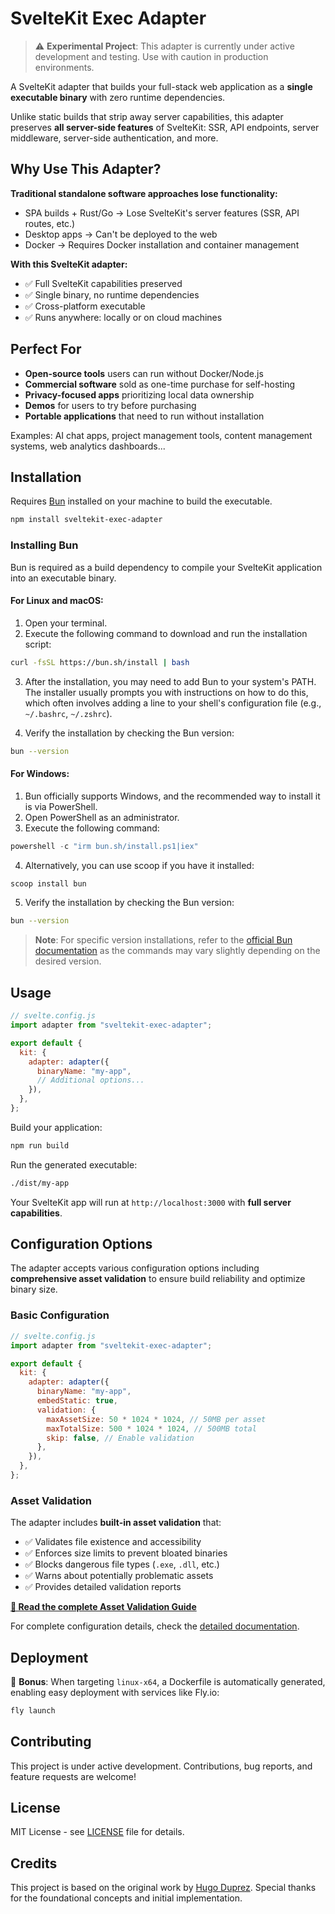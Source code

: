 # SvelteKit Exec Adapter

> ⚠️ **Experimental Project**: This adapter is currently under active development and testing. Use with caution in production environments.

A SvelteKit adapter that builds your full-stack web application as a **single executable binary** with zero runtime dependencies.

Unlike static builds that strip away server capabilities, this adapter preserves **all server-side features** of SvelteKit: SSR, API endpoints, server middleware, server-side authentication, and more.

## Why Use This Adapter?

**Traditional standalone software approaches lose functionality:**

- SPA builds + Rust/Go → Lose SvelteKit's server features (SSR, API routes, etc.)
- Desktop apps → Can't be deployed to the web
- Docker → Requires Docker installation and container management

**With this SvelteKit adapter:**

- ✅ Full SvelteKit capabilities preserved
- ✅ Single binary, no runtime dependencies
- ✅ Cross-platform executable
- ✅ Runs anywhere: locally or on cloud machines

## Perfect For

- **Open-source tools** users can run without Docker/Node.js
- **Commercial software** sold as one-time purchase for self-hosting
- **Privacy-focused apps** prioritizing local data ownership
- **Demos** for users to try before purchasing
- **Portable applications** that need to run without installation

Examples: AI chat apps, project management tools, content management systems, web analytics dashboards...

## Installation

Requires [Bun](https://bun.com/) installed on your machine to build the executable.

```bash
npm install sveltekit-exec-adapter
```

### Installing Bun

Bun is required as a build dependency to compile your SvelteKit application into an executable binary.

#### For Linux and macOS:

1. Open your terminal.
2. Execute the following command to download and run the installation script:

```bash
curl -fsSL https://bun.sh/install | bash
```

3. After the installation, you may need to add Bun to your system's PATH. The installer usually prompts you with instructions on how to do this, which often involves adding a line to your shell's configuration file (e.g., `~/.bashrc`, `~/.zshrc`).

4. Verify the installation by checking the Bun version:

```bash
bun --version
```

#### For Windows:

1. Bun officially supports Windows, and the recommended way to install it is via PowerShell.
2. Open PowerShell as an administrator.
3. Execute the following command:

```powershell
powershell -c "irm bun.sh/install.ps1|iex"
```

4. Alternatively, you can use scoop if you have it installed:

```powershell
scoop install bun
```

5. Verify the installation by checking the Bun version:

```bash
bun --version
```

> **Note**: For specific version installations, refer to the [official Bun documentation](https://bun.sh/docs/installation) as the commands may vary slightly depending on the desired version.

## Usage

```js
// svelte.config.js
import adapter from "sveltekit-exec-adapter";

export default {
  kit: {
    adapter: adapter({
      binaryName: "my-app",
      // Additional options...
    }),
  },
};
```

Build your application:

```bash
npm run build
```

Run the generated executable:

```bash
./dist/my-app
```

Your SvelteKit app will run at `http://localhost:3000` with **full server capabilities**.

## Configuration Options

The adapter accepts various configuration options including **comprehensive asset validation** to ensure build reliability and optimize binary size.

### Basic Configuration

```js
// svelte.config.js
import adapter from "sveltekit-exec-adapter";

export default {
  kit: {
    adapter: adapter({
      binaryName: "my-app",
      embedStatic: true,
      validation: {
        maxAssetSize: 50 * 1024 * 1024, // 50MB per asset
        maxTotalSize: 500 * 1024 * 1024, // 500MB total
        skip: false, // Enable validation
      },
    }),
  },
};
```

### Asset Validation

The adapter includes **built-in asset validation** that:

- ✅ Validates file existence and accessibility
- ✅ Enforces size limits to prevent bloated binaries
- ✅ Blocks dangerous file types (`.exe`, `.dll`, etc.)
- ✅ Warns about potentially problematic assets
- ✅ Provides detailed validation reports

**[📖 Read the complete Asset Validation Guide](./ASSET_VALIDATION.md)**

For complete configuration details, check the [detailed documentation](./packages/sveltekit/README.md).

## Deployment

🎁 **Bonus**: When targeting `linux-x64`, a Dockerfile is automatically generated, enabling easy deployment with services like Fly.io:

```bash
fly launch
```

## Contributing

This project is under active development. Contributions, bug reports, and feature requests are welcome!

## License

MIT License - see [LICENSE](./LICENSE) file for details.

## Credits

This project is based on the original work by [Hugo Duprez](https://www.hugoduprez.com/). Special thanks for the foundational concepts and initial implementation.
